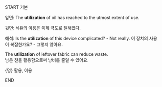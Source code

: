 START
기본

앞면:
The **utilization** of oil has reached to the utmost extent of use. 

뒷면:
석유의 이용은 이제 극도로 달해있다.

해석:
Is the **utilization** of this device complicated? - Not really.
이 장치의 사용이 복잡한가요? - 그렇지 않아요.

The **utilization** of leftover fabric can reduce waste.  
남은 천을 활용함으로써 낭비를 줄일 수 있어요.

{명} 활용, 이용
<!--ID: 1743589410036-->
END